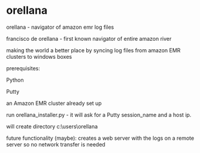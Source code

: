# orellana
orellana - navigator of amazon emr log files

francisco de orellana - first known navigator of entire amazon river

making the world a better place by syncing log files from amazon EMR clusters to windows boxes

prerequisites:

  Python
  
  Putty

  an Amazon EMR cluster already set up
  
run orellana_installer.py - it will ask for a Putty session_name and a host ip.

will create directory c:\users\orellana

future functionality (maybe):
  creates a web server with the logs on a remote server so no network transfer is needed
  
